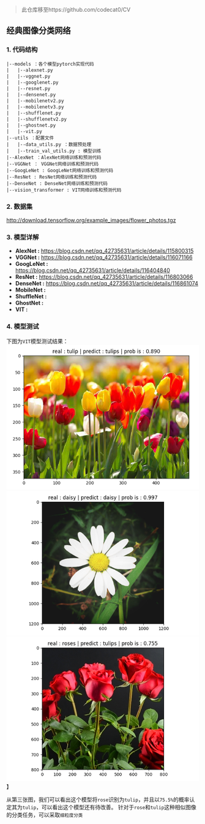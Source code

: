 >此仓库移至https://github.com/codecat0/CV

## 经典图像分类网络

### 1. 代码结构
```
|--models ：各个模型pytorch实现代码
|   |--alexnet.py
|   |--vggnet.py
|   |--googlenet.py
|   |--resnet.py
|   |--densenet.py
|   |--mobilenetv2.py
|   |--mobilenetv3.py
|   |--shufflenet.py
|   |--shufflenetv2.py
|   |--ghostnet.py
|   |--vit.py
|--utils ：配置文件
|   |--data_utils.py ：数据预处理
|   |--train_val_utils.py : 模型训练
|--AlexNet ：AlexNet网络训练和预测代码
|--VGGNet ： VGGNet网络训练和预测代码
|--GoogLeNet : GoogLeNet网络训练和预测代码
|--ResNet : ResNet网络训练和预测代码
|--DenseNet : DenseNet网络训练和预测代码
|--vision_transformer : VIT网络训练和预测代码
```

### 2. 数据集
http://download.tensorflow.org/example_images/flower_photos.tgz

### 3. 模型详解
- **AlexNet :** https://blog.csdn.net/qq_42735631/article/details/115800315
- **VGGNet :** https://blog.csdn.net/qq_42735631/article/details/116071166
- **GoogLeNet :** https://blog.csdn.net/qq_42735631/article/details/116404840
- **ResNet :** https://blog.csdn.net/qq_42735631/article/details/116803066
- **DenseNet :** https://blog.csdn.net/qq_42735631/article/details/116861074
- **MobileNet :**
- **ShuffleNet :**
- **GhostNet :**
- **VIT :**

### 4. 模型测试
下图为`VIT`模型测试结果：
![](dulip_pre.png)
![](daisy_pre.png)
![](roses_pre.png)】

从第三张图，我们可以看出这个模型将`rose`识别为`tulip`，并且以`75.5%`的概率认定其为`tulip`，可以看出这个模型还有待改善。
针对于`rose`和`tulip`这种相似图像的分类任务，可以采取`细粒度分类`
